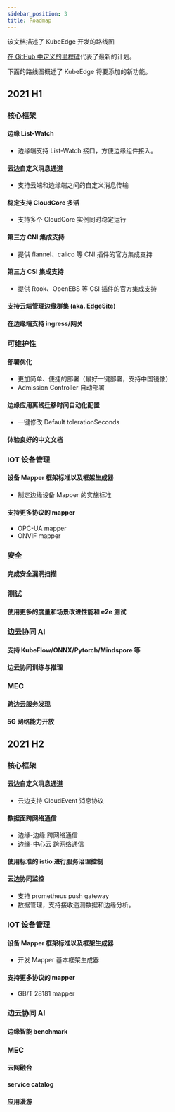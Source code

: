 ```yaml
---
sidebar_position: 3
title: Roadmap
---
```


该文档描述了 KubeEdge 开发的路线图

[在 GitHub 中定义的里程碑](https://github.com/kubeedge/kubeedge/milestones)代表了最新的计划。

下面的路线图概述了 KubeEdge 将要添加的新功能。

## 2021 H1

### 核心框架

#### 边缘 List-Watch

- 边缘端支持 List-Watch 接口，方便边缘组件接入。

#### 云边自定义消息通道

- 支持云端和边缘端之间的自定义消息传输

#### 稳定支持 CloudCore 多活

- 支持多个 CloudCore 实例同时稳定运行

#### 第三方 CNI 集成支持

- 提供 flannel、calico 等 CNI 插件的官方集成支持

#### 第三方 CSI 集成支持

- 提供 Rook、OpenEBS 等 CSI 插件的官方集成支持

#### 支持云端管理边缘群集 (aka. EdgeSite)

#### 在边缘端支持 ingress/网关

### 可维护性

#### 部署优化

- 更加简单、便捷的部署（最好一键部署，支持中国镜像）
- Admission Controller 自动部署

#### 边缘应用离线迁移时间自动化配置

- 一键修改 Default tolerationSeconds

#### 体验良好的中文文档

### IOT 设备管理

#### 设备 Mapper 框架标准以及框架生成器

- 制定边缘设备 Mapper 的实施标准

#### 支持更多协议的 mapper

- OPC-UA mapper
- ONVIF mapper

### 安全

#### 完成安全漏洞扫描

### 测试

#### 使用更多的度量和场景改进性能和 e2e 测试

### 边云协同 AI

#### 支持 KubeFlow/ONNX/Pytorch/Mindspore 等

#### 边云协同训练与推理

### MEC

#### 跨边云服务发现

#### 5G 网络能力开放

## 2021 H2

### 核心框架

#### 云边自定义消息通道

- 云边支持 CloudEvent 消息协议

#### 数据面跨网络通信

- 边缘-边缘 跨网络通信
- 边缘-中心云 跨网络通信

#### 使用标准的 istio 进行服务治理控制

#### 云边协同监控

- 支持 prometheus push gateway
- 数据管理，支持接收遥测数据和边缘分析。

### IOT 设备管理

#### 设备 Mapper 框架标准以及框架生成器

- 开发 Mapper 基本框架生成器

#### 支持更多协议的 mapper

- GB/T 28181 mapper

### 边云协同 AI

#### 边缘智能 benchmark

### MEC

#### 云网融合

#### service catalog

#### 应用漫游
